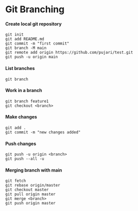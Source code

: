 # Git Branching

#### Create local git repository
    git init
    git add README.md
    git commit -m "first commit"
    git branch -M main
    git remote add origin https://github.com/pujari/test.git
    git push -u origin main

####  List branches
    git branch

####  Work in a branch
    git branch feature1
    git checkout <branch>

####  Make changes
    git add .
    git commit -m "new changes added"

#### Push changes
    git push -u origin <branch>
    git push --all -u

#### Merging branch with main
    git fetch
    git rebase origin/master
    git checkout master
    git pull origin master
    git merge <branch>
    git push origin master
